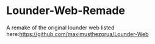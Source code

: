 # Lounder-Web-Remade
A remake of the original lounder web listed here:https://github.com/maximusthezorua/Lounder-Web
